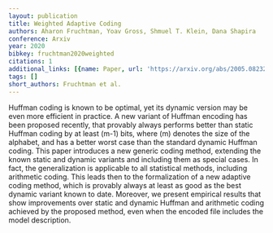 ```yaml
---
layout: publication
title: Weighted Adaptive Coding
authors: Aharon Fruchtman, Yoav Gross, Shmuel T. Klein, Dana Shapira
conference: Arxiv
year: 2020
bibkey: fruchtman2020weighted
citations: 1
additional_links: [{name: Paper, url: 'https://arxiv.org/abs/2005.08232'}]
tags: []
short_authors: Fruchtman et al.
---
```

Huffman coding is known to be optimal, yet its dynamic version may be even
more efficient in practice. A new variant of Huffman encoding has been proposed
recently, that provably always performs better than static Huffman coding by at
least \(m-1\) bits, where \(m\) denotes the size of the alphabet, and has a better
worst case than the standard dynamic Huffman coding. This paper introduces a
new generic coding method, extending the known static and dynamic variants and
including them as special cases. In fact, the generalization is applicable to
all statistical methods, including arithmetic coding. This leads then to the
formalization of a new adaptive coding method, which is provably always at
least as good as the best dynamic variant known to date. Moreover, we present
empirical results that show improvements over static and dynamic Huffman and
arithmetic coding achieved by the proposed method, even when the encoded file
includes the model description.